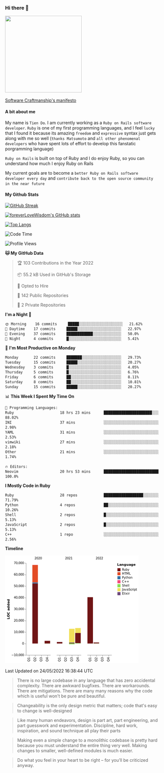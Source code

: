 ### Hi there 👋

<!--
**foreverLoveWisdom/foreverLoveWisdom** is a ✨ _special_ ✨ repository because its `README.md` (this file) appears on your GitHub profile.

Here are some ideas to get you started:

- 🔭 I’m currently working on ...
- 🌱 I’m currently learning ...
- 👯 I’m looking to collaborate on ...
- 🤔 I’m looking for help with ...
- 💬 Ask me about ...
- 📫 How to reach me: ...
- 😄 Pronouns: ...
- ⚡ Fun fact: ...
-->

<img src="https://codecondo.com/wp-content/uploads/2017/09/railslogo.png" width="250" height="250">

[Software Craftmanship's manifesto](http://manifesto.softwarecraftsmanship.org/)

#### A bit about me
My name is `Tien Do`. I am currently working as a `Ruby on Rails software developer`. `Ruby` is one of my first programming languages, and I feel `lucky` that I found it because its amazing `freedom` and `expressive` syntax just gets along with me so well (`thanks Matsumoto` and `all other phenomenal developers` who have spent lots of effort to develop this fanstatic porgramming language)

`Ruby on Rails` is built on top of Ruby and I do enjoy Ruby, so you can understand how much I enjoy Ruby on Rails

My current goals are to become a `better Ruby on Rails software developer every day` and `contribute back to the open source community in the near future`

#### My Github Stats

[![GitHub Streak](https://github-readme-streak-stats.herokuapp.com/?user=foreverLoveWisdom&theme=dracula)](https://git.io/streak-stats)
&nbsp;
&nbsp;

[![foreverLoveWisdom's GitHub stats](https://github-readme-stats.vercel.app/api?username=foreverLoveWisdom&show_icons=true&theme=react&count_private=true)](https://github.com/anuraghazra/github-readme-stats)

[![Top Langs](https://github-readme-stats.vercel.app/api/top-langs/?username=foreverLoveWisdom&show_icons=true&theme=vue-dark)](https://github.com/anuraghazra/github-readme-stats)

<!--START_SECTION:waka-->
![Code Time](http://img.shields.io/badge/Code%20Time-1%2C061%20hrs%2050%20mins-blue)

![Profile Views](http://img.shields.io/badge/Profile%20Views-0-blue)

**🐱 My GitHub Data** 

> 🏆 103 Contributions in the Year 2022
 > 
> 📦 55.2 kB Used in GitHub's Storage 
 > 
> 💼 Opted to Hire
 > 
> 📜 142 Public Repositories 
 > 
> 🔑 2 Private Repositories  
 > 
**I'm a Night 🦉** 

```text
🌞 Morning    16 commits     █████░░░░░░░░░░░░░░░░░░░░   21.62% 
🌆 Daytime    17 commits     █████░░░░░░░░░░░░░░░░░░░░   22.97% 
🌃 Evening    37 commits     ████████████░░░░░░░░░░░░░   50.0% 
🌙 Night      4 commits      █░░░░░░░░░░░░░░░░░░░░░░░░   5.41%

```
📅 **I'm Most Productive on Monday** 

```text
Monday       22 commits     ███████░░░░░░░░░░░░░░░░░░   29.73% 
Tuesday      15 commits     █████░░░░░░░░░░░░░░░░░░░░   20.27% 
Wednesday    3 commits      █░░░░░░░░░░░░░░░░░░░░░░░░   4.05% 
Thursday     5 commits      █░░░░░░░░░░░░░░░░░░░░░░░░   6.76% 
Friday       6 commits      ██░░░░░░░░░░░░░░░░░░░░░░░   8.11% 
Saturday     8 commits      ██░░░░░░░░░░░░░░░░░░░░░░░   10.81% 
Sunday       15 commits     █████░░░░░░░░░░░░░░░░░░░░   20.27%

```


📊 **This Week I Spent My Time On** 

```text
💬 Programming Languages: 
Ruby                     18 hrs 23 mins      ██████████████████████░░░   88.02% 
INI                      37 mins             ░░░░░░░░░░░░░░░░░░░░░░░░░   2.98% 
YAML                     31 mins             ░░░░░░░░░░░░░░░░░░░░░░░░░   2.53% 
vimwiki                  27 mins             ░░░░░░░░░░░░░░░░░░░░░░░░░   2.18% 
Other                    21 mins             ░░░░░░░░░░░░░░░░░░░░░░░░░   1.74%

🔥 Editors: 
Neovim                   20 hrs 53 mins      █████████████████████████   100.0%

```

**I Mostly Code in Ruby** 

```text
Ruby                     28 repos            ██████████████████░░░░░░░   71.79% 
Python                   4 repos             ██░░░░░░░░░░░░░░░░░░░░░░░   10.26% 
Shell                    2 repos             █░░░░░░░░░░░░░░░░░░░░░░░░   5.13% 
JavaScript               2 repos             █░░░░░░░░░░░░░░░░░░░░░░░░   5.13% 
C++                      1 repo              ░░░░░░░░░░░░░░░░░░░░░░░░░   2.56%

```


**Timeline**

![Chart not found](https://raw.githubusercontent.com/foreverLoveWisdom/foreverLoveWisdom/main/charts/bar_graph.png) 


 Last Updated on 24/05/2022 16:38:44 UTC
<!--END_SECTION:waka-->


> There is no large codebase in any language that has zero accidental complexity. There are awkward bugfixes. There are workarounds. There are mitigations.
> There are many many reasons why the code which is useful won't be pure and beautiful.

> Changeability is the only design metric that matters; code that's easy to change is well-designed

> Like many human endeavors, design is part art, part engineering, and part guesswork and experimentation. Discipline, hard work, inspiration, and sound technique all play their parts

> Mak­ing even a sim­ple change to a mono­lith­ic code­base is pret­ty hard because you must under­stand the entire thing very well. Mak­ing changes to small­er, well-defined mod­ules is much easier.
 
 > Do what you feel in your heart to be right – for you’ll be criticized anyway.
